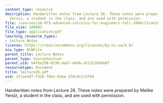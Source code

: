 ```yaml
---
content_type: resource
description: Handwritten notes from Lecture 26. These notes were prepared by Melike
  Yersiz, a student in the class, and are used with permission.
file: /courses/18-075-advanced-calculus-for-engineers-fall-2004/17cae107f326f65e63ea376c4c1c5f66_lecture26.pdf
file_size: 100083
file_type: application/pdf
learning_resource_types:
- Lecture Notes
license: https://creativecommons.org/licenses/by-nc-sa/4.0/
ocw_type: OCWFile
parent_title: Lecture Notes
parent_type: CourseSection
parent_uid: b4fba298-0330-4ab7-e64b-a51151bb9e8f
resourcetype: Document
title: lecture26.pdf
uid: 17cae107-f326-f65e-63ea-376c4c1c5f66
---
```

Handwritten notes from Lecture 26. These notes were prepared by Melike Yersiz, a student in the class, and are used with permission.